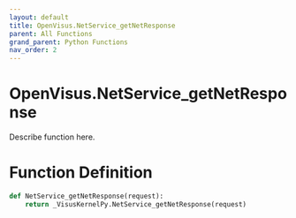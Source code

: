 ```yaml
---
layout: default
title: OpenVisus.NetService_getNetResponse
parent: All Functions
grand_parent: Python Functions
nav_order: 2
---
```


# OpenVisus.NetService_getNetResponse

Describe function here.

# Function Definition

```python
def NetService_getNetResponse(request):
    return _VisusKernelPy.NetService_getNetResponse(request)
```